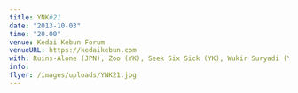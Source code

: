 ```yaml
---
title: YNK#21
date: "2013-10-03"
time: "20.00"
venue: Kedai Kebun Forum
venueURL: https://kedaikebun.com
with: Ruins-Alone (JPN), Zoo (YK), Seek Six Sick (YK), Wukir Suryadi (YK) & I Know You Well Miss Clara (YK)
info:
flyer: /images/uploads/YNK21.jpg
---
```


#
